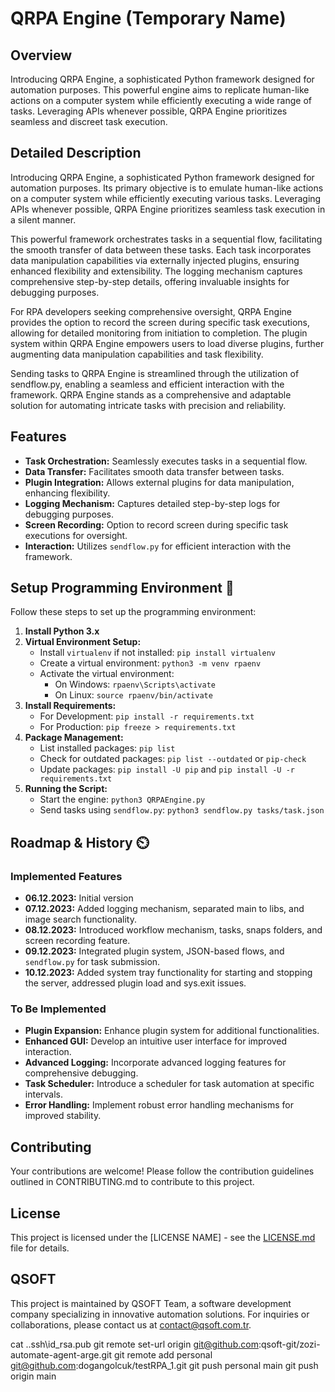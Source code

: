 # QRPA Engine (Temporary Name)

## Overview

Introducing QRPA Engine, a sophisticated Python framework designed for automation purposes. This powerful engine aims to replicate human-like actions on a computer system while efficiently executing a wide range of tasks. Leveraging APIs whenever possible, QRPA Engine prioritizes seamless and discreet task execution.

## Detailed Description

Introducing QRPA Engine, a sophisticated Python framework designed for automation purposes. Its primary objective is to emulate human-like actions on a computer system while efficiently executing various tasks. Leveraging APIs whenever possible, QRPA Engine prioritizes seamless task execution in a silent manner.

This powerful framework orchestrates tasks in a sequential flow, facilitating the smooth transfer of data between these tasks. Each task incorporates data manipulation capabilities via externally injected plugins, ensuring enhanced flexibility and extensibility. The logging mechanism captures comprehensive step-by-step details, offering invaluable insights for debugging purposes.

For RPA developers seeking comprehensive oversight, QRPA Engine provides the option to record the screen during specific task executions, allowing for detailed monitoring from initiation to completion. The plugin system within QRPA Engine empowers users to load diverse plugins, further augmenting data manipulation capabilities and task flexibility.

Sending tasks to QRPA Engine is streamlined through the utilization of sendflow.py, enabling a seamless and efficient interaction with the framework. QRPA Engine stands as a comprehensive and adaptable solution for automating intricate tasks with precision and reliability.

## Features

- **Task Orchestration:** Seamlessly executes tasks in a sequential flow.
- **Data Transfer:** Facilitates smooth data transfer between tasks.
- **Plugin Integration:** Allows external plugins for data manipulation, enhancing flexibility.
- **Logging Mechanism:** Captures detailed step-by-step logs for debugging purposes.
- **Screen Recording:** Option to record screen during specific task executions for oversight.
- **Interaction:** Utilizes `sendflow.py` for efficient interaction with the framework.

## Setup Programming Environment 🚀

Follow these steps to set up the programming environment:

1. **Install Python 3.x**
2. **Virtual Environment Setup:**
    - Install `virtualenv` if not installed: `pip install virtualenv`
    - Create a virtual environment: `python3 -m venv rpaenv`
    - Activate the virtual environment:
      - On Windows: `rpaenv\Scripts\activate`
      - On Linux: `source rpaenv/bin/activate`
3. **Install Requirements:**
    - For Development: `pip install -r requirements.txt`
    - For Production: `pip freeze > requirements.txt`
4. **Package Management:**
    - List installed packages: `pip list`
    - Check for outdated packages: `pip list --outdated` or `pip-check`
    - Update packages: `pip install -U pip` and `pip install -U -r requirements.txt`
5. **Running the Script:**
    - Start the engine: `python3 QRPAEngine.py`
    - Send tasks using `sendflow.py`: `python3 sendflow.py tasks/task.json`

## Roadmap & History ⏲️

### Implemented Features

- **06.12.2023:** Initial version
- **07.12.2023:** Added logging mechanism, separated main to libs, and image search functionality.
- **08.12.2023:** Introduced workflow mechanism, tasks, snaps folders, and screen recording feature.
- **09.12.2023:** Integrated plugin system, JSON-based flows, and `sendflow.py` for task submission.
- **10.12.2023:** Added system tray functionality for starting and stopping the server, addressed plugin load and sys.exit issues.

### To Be Implemented

- **Plugin Expansion:** Enhance plugin system for additional functionalities.
- **Enhanced GUI:** Develop an intuitive user interface for improved interaction.
- **Advanced Logging:** Incorporate advanced logging features for comprehensive debugging.
- **Task Scheduler:** Introduce a scheduler for task automation at specific intervals.
- **Error Handling:** Implement robust error handling mechanisms for improved stability.

## Contributing

Your contributions are welcome! Please follow the contribution guidelines outlined in CONTRIBUTING.md to contribute to this project.

## License

This project is licensed under the [LICENSE NAME] - see the [LICENSE.md](LICENSE.md) file for details.

## QSOFT

This project is maintained by QSOFT Team, a software development company specializing in innovative automation solutions. For inquiries or collaborations, please contact us at [contact@qsoft.com.tr](mailto:contact@qsoft.com).

cat .\.ssh\id_rsa.pub
git remote set-url origin git@github.com:qsoft-git/zozi-automate-agent-arge.git
git remote add personal git@github.com:dogangolcuk/testRPA_1.git
git push personal main
git push origin main

